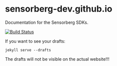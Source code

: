 sensorberg-dev.github.io
========================

Documentation for the Sensorberg SDKs.

[![Build Status](https://travis-ci.org/sensorberg-dev/sensorberg-dev.github.io.svg?branch=master)](https://travis-ci.org/sensorberg-dev/sensorberg-dev.github.io)

If you want to see your drafts:

```
jekyll serve --drafts
```
The drafts will not be visible on the actual website!!!